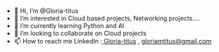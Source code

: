 - 👋 Hi, I’m @Gloria-titus
- 👀 I’m interested in Cloud based projects, Networking projects....
- 🌱 I’m currently learning Python and AI
- 💞️ I’m looking to collaborate on Cloud projects
- 📫 How to reach me LinkedIn :[ Gloria-titus](https://www.linkedin.com/in/gloria-titus) , gloriamtitus@gmail.com


<!---
Gloria-titus/Gloria-titus is a ✨ special ✨ repository because its `README.md` (this file) appears on your GitHub profile.
You can click the Preview link to take a look at your changes.
--->
